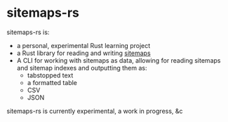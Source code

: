 # sitemaps-rs

sitemaps-rs is:

- a personal, experimental Rust learning project
- a Rust library for reading and writing [sitemaps](https://www.sitemaps.org/)
- A CLI for working with sitemaps as data, allowing for reading sitemaps and sitemap indexes and outputting them as:
  - tabstopped text
  - a formatted table
  - CSV
  - JSON

sitemaps-rs is currently experimental, a work in progress, &c

